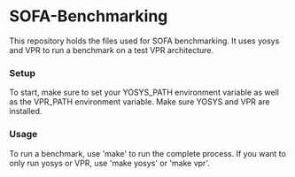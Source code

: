 # SOFA-Benchmarking

This repository holds the files used for SOFA benchmarking. It uses yosys and VPR to run a benchmark on a test VPR architecture.

### Setup
To start, make sure to set your YOSYS_PATH environment variable as well as the VPR_PATH environment variable. Make sure YOSYS and VPR are installed.

### Usage
To run a benchmark, use 'make' to run the complete process. If you want to only run yosys or VPR, use 'make yosys' or 'make vpr'.
